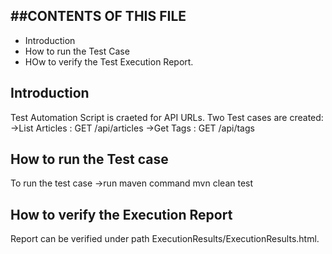 
##
##CONTENTS OF THIS FILE
---------------------

 * Introduction
 * How to run the Test Case
 * HOw to verify the Test Execution Report.

## Introduction
Test Automation Script is craeted for API URLs.
Two Test cases are created:
 ->List Articles : GET /api/articles
 ->Get Tags : GET /api/tags
 
## How to run the Test case
  To run the test case 
  ->run maven command mvn clean test
 
## How to verify the Execution Report 
Report can be verified under path ExecutionResults/ExecutionResults.html.
